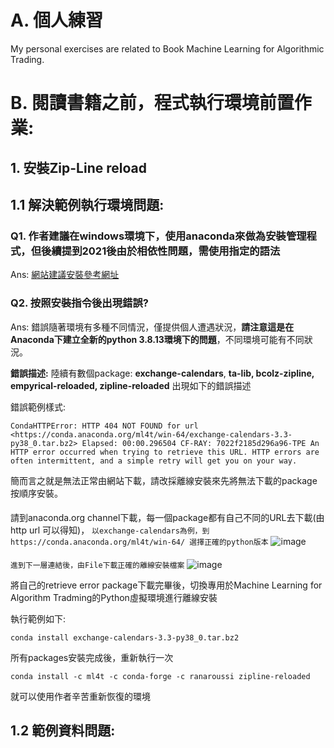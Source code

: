 # A. 個人練習
My personal exercises are related to Book Machine Learning for Algorithmic Trading.

# B. 閱讀書籍之前，程式執行環境前置作業:
## 1. 安裝Zip-Line reload
## 1.1 解決範例執行環境問題:
### Q1. 作者建議在windows環境下，使用anaconda來做為安裝管理程式，但後續提到2021後由於相依性問題，需使用指定的語法
Ans: [網站建議安裝參考網址](https://github.com/stefan-jansen/zipline-reloaded)

### Q2. 按照安裝指令後出現錯誤?
Ans: 錯誤隨著環境有多種不同情況，僅提供個人遭遇狀況，**請注意這是在Anaconda下建立全新的python 3.8.13環境下的問題**，不同環境可能有不同狀況。

**錯誤描述:**
陸續有數個package: **exchange-calendars**, **ta-lib, bcolz-zipline, empyrical-reloaded, zipline-reloaded** 出現如下的錯誤描述

錯誤範例樣式:

`CondaHTTPError: HTTP 404 NOT FOUND for url <https://conda.anaconda.org/ml4t/win-64/exchange-calendars-3.3-py38_0.tar.bz2> Elapsed: 00:00.296504 CF-RAY: 7022f2185d296a96-TPE An HTTP error occurred when trying to retrieve this URL. HTTP errors are often intermittent, and a simple retry will get you on your way.`

簡而言之就是無法正常由網站下載，請改採離線安裝來先將無法下載的package按順序安裝。

####
請到anaconda.org channel下載，每一個package都有自己不同的URL去下載(由http url 可以得知)，
`以exchange-calendars為例，到 https://conda.anaconda.org/ml4t/win-64/ 選擇正確的python版本`
![image](https://user-images.githubusercontent.com/30331982/165416879-3dffc903-92dd-4002-9783-a1d135802214.png)

####
`進到下一層連結後，由File下載正確的離線安裝檔案`
![image](https://user-images.githubusercontent.com/30331982/165417020-604758df-4931-44a5-91c6-d0bef2d8618c.png)

將自己的retrieve error package下載完畢後，切換專用於Machine Learning for Algorithm Tradming的Python虛擬環境進行離線安裝

執行範例如下:

`conda install exchange-calendars-3.3-py38_0.tar.bz2`

所有packages安裝完成後，重新執行一次

`conda install -c ml4t -c conda-forge -c ranaroussi zipline-reloaded`

就可以使用作者辛苦重新恢復的環境

## 1.2 範例資料問題:
